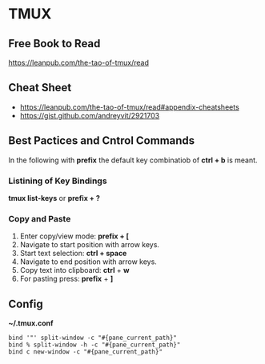 # TMUX

## Free Book to Read

https://leanpub.com/the-tao-of-tmux/read

## Cheat Sheet

* https://leanpub.com/the-tao-of-tmux/read#appendix-cheatsheets
* https://gist.github.com/andreyvit/2921703

## Best Pactices and Cntrol Commands

In the following with __prefix__ the default key combinatiob of __ctrl + b__ is meant.

### Listining of Key Bindings

__tmux list-keys__ or __prefix + ?__ 

### Copy and Paste

1. Enter copy/view mode: __prefix + [__ 
1. Navigate to start position with arrow keys.
1. Start text selection: __ctrl + space__
1. Navigate to end position with arrow keys.
1. Copy text into clipboard: __ctrl__ + __w__
1. For pasting press: __prefix__ + __]__

## Config

**~/.tmux.conf**  

    bind '"' split-window -c "#{pane_current_path}"
    bind % split-window -h -c "#{pane_current_path}"
    bind c new-window -c "#{pane_current_path}"
